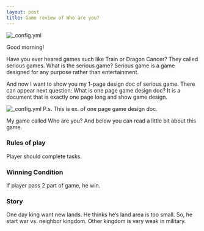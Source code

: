```yaml
---
layout: post
title: Game review of Who are you?
---
```

![_config.yml](http://cdn.playbuzz.com/cdn/2922b724-2c28-47d5-9e46-5e259ebde949/bed1a30e-fdf1-4b3d-9a09-cbcf4cdc82e1.jpg)

Good morning! 

Have you ever heared games such like Train or Dragon Cancer? They called serious games. What is the serious game? Serious game is a game designed for any purpose rather than entertainment.

And now I want to show you my 1-page design doc of serious game. There can appear next question: What is one page game design doc? 
It is a document that is exactly one page long and show game design.

![_config.yml](http://www.corylivingston.com/images/warofwords/1pagedesign.jpg)
P.s. This is ex. of one page game design doc.

My game called Who are you? And below you can read a little bit about this game.

### Rules of play

Player should complete tasks.

### Winning Condition

If player pass 2 part of game, he win.

### Story

One day king want new lands. He thinks he’s  land area is too small. So, he start war vs. neighbor kingdom. Other kingdom is very weak in military.
